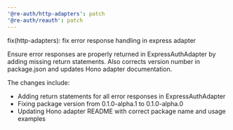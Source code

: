 ```yaml
---
'@re-auth/http-adapters': patch
'@re-auth/reauth': patch
---
```


fix(http-adapters): fix error response handling in express adapter

Ensure error responses are properly returned in ExpressAuthAdapter by adding missing return statements. Also corrects version number in package.json and updates Hono adapter documentation.

The changes include:

- Adding return statements for all error responses in ExpressAuthAdapter
- Fixing package version from 0.1.0-alpha.1 to 0.1.0-alpha.0
- Updating Hono adapter README with correct package name and usage examples
